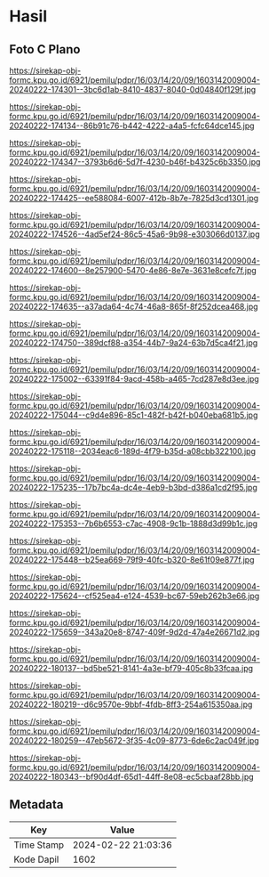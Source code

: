# Hasil

## Foto C Plano

https://sirekap-obj-formc.kpu.go.id/6921/pemilu/pdpr/16/03/14/20/09/1603142009004-20240222-174301--3bc6d1ab-8410-4837-8040-0d04840f129f.jpg

https://sirekap-obj-formc.kpu.go.id/6921/pemilu/pdpr/16/03/14/20/09/1603142009004-20240222-174134--86b91c76-b442-4222-a4a5-fcfc64dce145.jpg

https://sirekap-obj-formc.kpu.go.id/6921/pemilu/pdpr/16/03/14/20/09/1603142009004-20240222-174347--3793b6d6-5d7f-4230-b46f-b4325c6b3350.jpg

https://sirekap-obj-formc.kpu.go.id/6921/pemilu/pdpr/16/03/14/20/09/1603142009004-20240222-174425--ee588084-6007-412b-8b7e-7825d3cd1301.jpg

https://sirekap-obj-formc.kpu.go.id/6921/pemilu/pdpr/16/03/14/20/09/1603142009004-20240222-174526--4ad5ef24-86c5-45a6-9b98-e303066d0137.jpg

https://sirekap-obj-formc.kpu.go.id/6921/pemilu/pdpr/16/03/14/20/09/1603142009004-20240222-174600--8e257900-5470-4e86-8e7e-3631e8cefc7f.jpg

https://sirekap-obj-formc.kpu.go.id/6921/pemilu/pdpr/16/03/14/20/09/1603142009004-20240222-174635--a37ada64-4c74-46a8-865f-8f252dcea468.jpg

https://sirekap-obj-formc.kpu.go.id/6921/pemilu/pdpr/16/03/14/20/09/1603142009004-20240222-174750--389dcf88-a354-44b7-9a24-63b7d5ca4f21.jpg

https://sirekap-obj-formc.kpu.go.id/6921/pemilu/pdpr/16/03/14/20/09/1603142009004-20240222-175002--63391f84-9acd-458b-a465-7cd287e8d3ee.jpg

https://sirekap-obj-formc.kpu.go.id/6921/pemilu/pdpr/16/03/14/20/09/1603142009004-20240222-175044--c9d4e896-85c1-482f-b42f-b040eba681b5.jpg

https://sirekap-obj-formc.kpu.go.id/6921/pemilu/pdpr/16/03/14/20/09/1603142009004-20240222-175118--2034eac6-189d-4f79-b35d-a08cbb322100.jpg

https://sirekap-obj-formc.kpu.go.id/6921/pemilu/pdpr/16/03/14/20/09/1603142009004-20240222-175235--17b7bc4a-dc4e-4eb9-b3bd-d386a1cd2f95.jpg

https://sirekap-obj-formc.kpu.go.id/6921/pemilu/pdpr/16/03/14/20/09/1603142009004-20240222-175353--7b6b6553-c7ac-4908-9c1b-1888d3d99b1c.jpg

https://sirekap-obj-formc.kpu.go.id/6921/pemilu/pdpr/16/03/14/20/09/1603142009004-20240222-175448--b25ea669-79f9-40fc-b320-8e61f09e877f.jpg

https://sirekap-obj-formc.kpu.go.id/6921/pemilu/pdpr/16/03/14/20/09/1603142009004-20240222-175624--cf525ea4-e124-4539-bc67-59eb262b3e66.jpg

https://sirekap-obj-formc.kpu.go.id/6921/pemilu/pdpr/16/03/14/20/09/1603142009004-20240222-175659--343a20e8-8747-409f-9d2d-47a4e26671d2.jpg

https://sirekap-obj-formc.kpu.go.id/6921/pemilu/pdpr/16/03/14/20/09/1603142009004-20240222-180137--bd5be521-8141-4a3e-bf79-405c8b33fcaa.jpg

https://sirekap-obj-formc.kpu.go.id/6921/pemilu/pdpr/16/03/14/20/09/1603142009004-20240222-180219--d6c9570e-9bbf-4fdb-8ff3-254a615350aa.jpg

https://sirekap-obj-formc.kpu.go.id/6921/pemilu/pdpr/16/03/14/20/09/1603142009004-20240222-180259--47eb5672-3f35-4c09-8773-6de6c2ac049f.jpg

https://sirekap-obj-formc.kpu.go.id/6921/pemilu/pdpr/16/03/14/20/09/1603142009004-20240222-180343--bf90d4df-65d1-44ff-8e08-ec5cbaaf28bb.jpg


## Metadata

| Key        | Value               |
| ---------- | ------------------- |
| Time Stamp | 2024-02-22 21:03:36 |
| Kode Dapil | 1602                |



